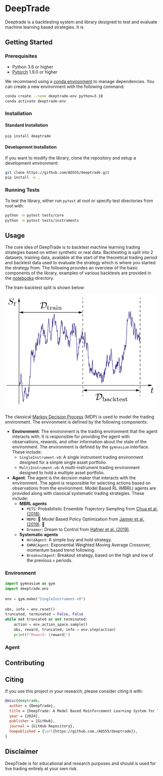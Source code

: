 # DeepTrade

Deeptrade is a backtesting system and library designed to test and evaluate machine learning based strategies. It is 

## Getting Started

### Prerequisites

- Python 3.8 or higher
- [Pytorch](https://pytorch.org) 1.9.0 or higher

We recommend using a [conda environment](https://docs.anaconda.com/miniconda/miniconda-install/) to manage dependencies. You can create a new environment with the following command:

```bash
conda create --name deeptrade-env python=3.10
conda activate deeptrade-env
```

### Installation

#### Standard Installation

```bash
pip install deeptrade
```

#### Development Installation

If you want to modify the library, clone the repository and setup a development environment:

```bash
git clone https://github.com/AOS55/deeptrade.git
pip install -e .
```

### Running Tests

To test the library, either run `pytest` at root or specify test directories from root with:

```bash
python -m pytest tests/core
python -m pytest tests/instruments
```

## Usage

The core idea of DeepTrade is to backtest machine learning trading strategies based on either synthetic or real data. Backtesting is split into 2 datasets, training data, available at the start of the theoretical trading period and backtest data used to evaluate the strategy which is where you started the strategy from. The following provides an overview of the basic components of the library, examples of various backtests are provided in the [notebooks](notebooks) directory.

The train-backtest split is shown below:

<img align="center" src="https://github.com/AOS55/DeepTrade/blob/assets/assets/Backtest-Split.svg" width="500" alt="Train/Backtest split">

The classical [Markov Decision Process](https://en.wikipedia.org/wiki/Markov_decision_process) (MDP) is used to model the trading environment. The environment is defined by the following components:

- **Environment**: The environment is the trading environment that the agent interacts with. It is responsible for providing the agent with observations, rewards, and other information about the state of the environment. The environment is defined by the `gymnasium` interface. These include:
  - `SingleInstrument-v0`: A single instrument trading environment designed for a simple single asset portfolio.
  - `MultiInstrument-v0`: A multi-instrument trading environment designed to hold a multiple asset portfolio.
- **Agent**: The agent is the decision maker that interacts with the environment. The agent is responsible for selecting actions based on observations from the environment. Model Based RL (MBRL) agents are provided along with classical systematic trading strategies. These include:
  - **MBRL agents**
    - `PETS`: Probabilistic Ensemble Trajectory Sampling from [Chua et al. (2018)](https://arxiv.org/abs/1805.12114).
    - `MBPO`: :construction: Model Based Policy Optimization from [Janner et al. (2019)](https://arxiv.org/abs/1906.08253). :construction:
    - `Dreamer`: Dream to Control from [Hafner et al. (2019)](https://arxiv.org/abs/1912.01603).
  - **Systematic agents**
    - `HoldAgent`: A simple buy and hold strategy.
    - `EWMACAgent`: Exponential Weighted Moving Average Crossover, momentum based trend following.
    - `BreakoutAgent`: Breakout strategy, based on the high and low of the previous `n` periods.
### Environment

```python
import gymnasium as gym
import deeptrade.env

env = gym.make("SingleInstrument-v0")

obs, info = env.reset()
truncated, terminated = False, False
while not truncated or not terminated:
    action = env.action_space.sample()
    obs, reward, truncated, info = env.step(action)
    print(f"Reward: {reward}")
```

### Agent

## Contributing

## Citing

If you use this project in your research, please consider citing it with:
```bibtex
@misc{deeptrade,
  author = {DeepTrade},
  title = {DeepTrade: A Model Based Reinforcement Learning System for Trading},
  year = {2024},
  publisher = {GitHub},
  journal = {GitHub Repository},
  howpublished = {\url{https://github.com./AOS55/deeptrade}},
}
```

## Disclaimer

DeepTrade is for educational and research purposes and should is used for live trading entirely at your own risk.
